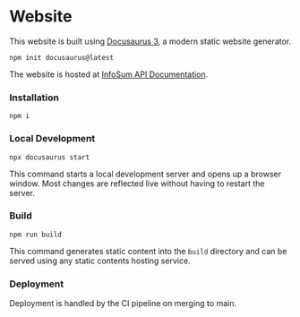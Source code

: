 # Website

This website is built using [Docusaurus 3](https://docusaurus.io/), a modern static website generator.

```
npm init docusaurus@latest
``` 

The website is hosted at [InfoSum API Documentation](https://infosum.github.io/infosum-docs).

### Installation

```
npm i
```

### Local Development

```
npx docusaurus start
```

This command starts a local development server and opens up a browser window. Most changes are reflected live without having to restart the server.

### Build

```
npm run build
```

This command generates static content into the `build` directory and can be served using any static contents hosting service.

### Deployment

Deployment is handled by the CI pipeline on merging to main.